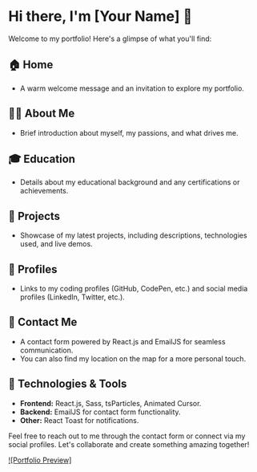 # Hi there, I'm [Your Name] 👋

Welcome to my portfolio! Here's a glimpse of what you'll find:

## 🏠 Home
- A warm welcome message and an invitation to explore my portfolio.

## 👨‍💻 About Me
- Brief introduction about myself, my passions, and what drives me.

## 🎓 Education
- Details about my educational background and any certifications or achievements.

## 🚀 Projects
- Showcase of my latest projects, including descriptions, technologies used, and live demos.

## 👥 Profiles
- Links to my coding profiles (GitHub, CodePen, etc.) and social media profiles (LinkedIn, Twitter, etc.).

## 📧 Contact Me
- A contact form powered by React.js and EmailJS for seamless communication.
- You can also find my location on the map for a more personal touch.

## 🎨 Technologies & Tools
- **Frontend:** React.js, Sass, tsParticles, Animated Cursor.
- **Backend:** EmailJS for contact form functionality.
- **Other:** React Toast for notifications.

Feel free to reach out to me through the contact form or connect via my social profiles. Let's collaborate and create something amazing together!

[![Portfolio Preview]](https://portfolio-vzsh.vercel.app/)
